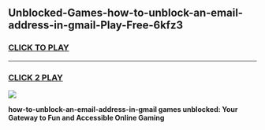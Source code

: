 
## Unblocked-Games-how-to-unblock-an-email-address-in-gmail-Play-Free-6kfz3
<h3>
<a href="https://premium76.site?title=how-to-unblock-an-email-address-in-gmail&ref=12A">CLICK TO PLAY</a></h3>
<hr>

<h3>
<a href="https://premium76.site?title=how-to-unblock-an-email-address-in-gmail&ref=12A">CLICK 2 PLAY</a>
  
</h3>

<a href="https://premium76.site?title=how-to-unblock-an-email-address-in-gmail&ref=12A"><img src="https://clearcache.store/games.png"></a>


**how-to-unblock-an-email-address-in-gmail games unblocked: Your Gateway to Fun and Accessible Online Gaming**
